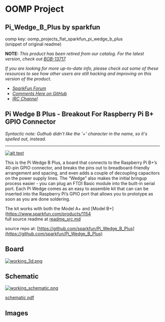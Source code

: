 # OOMP Project  
## Pi_Wedge_B_Plus  by sparkfun  
  
oomp key: oomp_projects_flat_sparkfun_pi_wedge_b_plus  
(snippet of original readme)  
  
**NOTE:** *This product has been retired from our catalog. For the latest version, check out [BOB-13717](https://www.sparkfun.com/products/13717).*  
  
*If you are looking for more up-to-date info, please check out some of these resources to see how other users are still hacking and improving on this version of the product.*  
* *[SparkFun Forum](https://forum.sparkfun.com/)*  
* *[Comments Here on GitHub](https://github.com/sparkfun/Pi_Wedge_B_Plus/issues)*  
* *[IRC Channel](https://www.sparkfun.com/news/263)*  
  
Pi Wedge B Plus - Breakout For Raspberry Pi B+ GPIO Connector  
----------------------------  
  
_Syntactic note: Guthub didn't like the '+' character in the name, so it's spelled out, instead._   
  
----------------------------  
  
[![alt text](https://cdn.sparkfun.com/assets/learn_tutorials/3/2/5/13091-Action.jpg)](https://www.sparkfun.com/products/retired/13091)  
  
This is the Pi Wedge B Plus, a board that connects to the Raspberry Pi B+’s 40-pin GPIO connector, and breaks the pins out to breadboard-friendly arrangement and spacing, and even adds a couple of decoupling capacitors on the power supply lines. The “Wedge” also makes the initial bringup process easier - you can plug an FTDI Basic module into the built-in serial port. Each Pi Wedge comes as an easy to assemble kit that can can be inserted into the Raspberry Pi’s GPIO port that allows you to prototype as soon as you are done soldering.  
  
The kit works with both the Model A+ and [Model B+](https://www.sparkfun.com/products/1154  
  full source readme at [readme_src.md](readme_src.md)  
  
source repo at: [https://github.com/sparkfun/Pi_Wedge_B_Plus](https://github.com/sparkfun/Pi_Wedge_B_Plus)  
## Board  
  
[![working_3d.png](working_3d_600.png)](working_3d.png)  
## Schematic  
  
[![working_schematic.png](working_schematic_600.png)](working_schematic.png)  
  
[schematic pdf](working_schematic.pdf)  
## Images  
